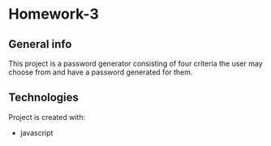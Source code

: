 # Homework-3

## General info
This project is a password generator consisting of four criteria the user may choose from and have a password generated for them. 
	
## Technologies
Project is created with:
* javascript

